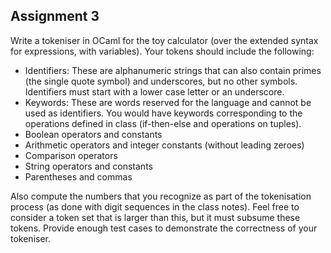 ## Assignment 3

Write a tokeniser in OCaml for the toy calculator (over the extended syntax for expressions, with variables). Your tokens should include the following:

- Identifiers: These are alphanumeric strings that can also contain primes (the single quote symbol) and underscores, but no other symbols. Identifiers must start with a lower case letter or an underscore.
- Keywords: These are words reserved for the language and cannot be used as identifiers. You would have keywords corresponding to the operations defined in class (if-then-else and operations on tuples).
- Boolean operators and constants
- Arithmetic operators and integer constants (without leading zeroes) 
- Comparison operators 
- String operators and constants
- Parentheses and commas

Also compute the numbers that you recognize as part of the tokenisation process (as done with digit sequences in the class notes). Feel free to consider a token set that is larger than this, but it must subsume these tokens. Provide enough test cases to demonstrate the correctness of your tokeniser. 


